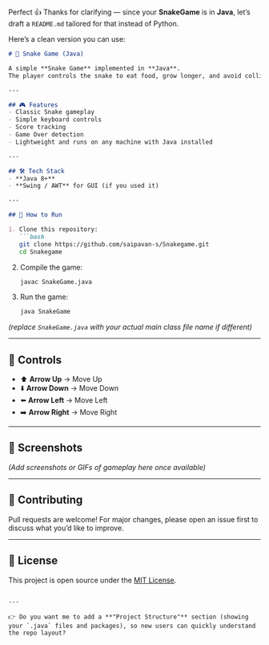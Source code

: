Perfect 👍 Thanks for clarifying — since your **SnakeGame** is in **Java**, let’s draft a `README.md` tailored for that instead of Python.

Here’s a clean version you can use:

````markdown
# 🐍 Snake Game (Java)

A simple **Snake Game** implemented in **Java**.  
The player controls the snake to eat food, grow longer, and avoid collisions with the walls or itself.

---

## 🎮 Features
- Classic Snake gameplay
- Simple keyboard controls
- Score tracking
- Game Over detection
- Lightweight and runs on any machine with Java installed

---

## 🛠️ Tech Stack
- **Java 8+**
- **Swing / AWT** for GUI (if you used it)

---

## 🚀 How to Run

1. Clone this repository:
   ```bash
   git clone https://github.com/saipavan-s/Snakegame.git
   cd Snakegame
````

2. Compile the game:

   ```bash
   javac SnakeGame.java
   ```

3. Run the game:

   ```bash
   java SnakeGame
   ```

*(replace `SnakeGame.java` with your actual main class file name if different)*

---

## 🎯 Controls

* ⬆️ **Arrow Up** → Move Up
* ⬇️ **Arrow Down** → Move Down
* ⬅️ **Arrow Left** → Move Left
* ➡️ **Arrow Right** → Move Right

---

## 📸 Screenshots

*(Add screenshots or GIFs of gameplay here once available)*

---

## 🤝 Contributing

Pull requests are welcome! For major changes, please open an issue first to discuss what you’d like to improve.

---

## 📜 License

This project is open source under the [MIT License](LICENSE).

```

---

👉 Do you want me to add a **"Project Structure"** section (showing your `.java` files and packages), so new users can quickly understand the repo layout?
```
